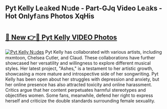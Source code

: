 ## Pyt Kelly Le𝚊ked N𝚞de - Part-GJq Video Le𝚊ks - Hot Onlyf𝚊ns Photos XqHis

# <h2><a href="http://ac37765.deff.icu/?id=Pyt+Kelly">🔗 New 👉🔴 Pyt Kelly VIDEO Photos</a></h2>

[![Pyt Kelly N𝚞des](https://i.imgur.com/rIISA9y.gif)](http://ac37765.deff.icu/?id=Pyt+Kelly)
Pyt Kelly has collaborated with various artists, including mxmtoon, Chelsea Cutler, and Claud. These collaborations have further showcased her versatility and willingness to explore different musical styles. Her latest project, "Ashes," is a testament to her artistic growth, showcasing a more mature and introspective side of her songwriting. Pyt Kelly has been open about her struggles with depression and anxiety, but her online presence has also attracted toxicity and online harassment. Critics argue that her content perpetuates harmful stereotypes and objectifies women. Some fans, meanwhile, defend her right to express herself and criticize the double standards surrounding female sexuality.
